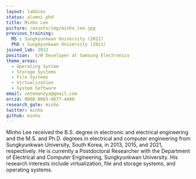 ```yaml
---
layout: labbies
status: alumni_phd
title: Minho Lee
picture: /assets/img/minho_lee.jpg
previous_training:
  MS : Sungkyunkwan University (2012)
  PhD : Sungkyunkwan University (2021)
joined_lab: 2012
position:  S/W Developer at Samsung Electronics
theme_areas:
  - Operating System
  - Storage Systems
  - File Systems
  - Virtualization
  - System Software
email: zeteman2ya@gmail.com
orcid: 0000-0003-0677-4480
research_gate: minho
twitter: minho
github: minho
---
```


Minho Lee received the B.S. degree in electronic and electrical engineering and the M.S. and Ph.D. degrees in electrical and computer engineering from Sungkyunkwan University, South Korea, in 2013, 2015, and 2021, respectively. He is currently a Postdoctoral Researcher with the Department of Electrical and Computer Engineering, Sungkyunkwan University. His research interests include virtualization, file and storage systems, and operating systems.
